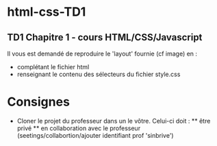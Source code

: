 # html-css-TD1
## TD1 Chapitre 1 - cours HTML/CSS/Javascript

Il vous est demandé de reproduire le 'layout' fournie (cf image) en :
* complétant le fichier html
* renseignant le contenu des sélecteurs du fichier style.css

# Consignes
* Cloner le projet du professeur dans un le vôtre. Celui-ci doit :
** être privé
** en collaboration avec le professeur (seetings/collabortion/ajouter identifiant prof 'sinbrive')

